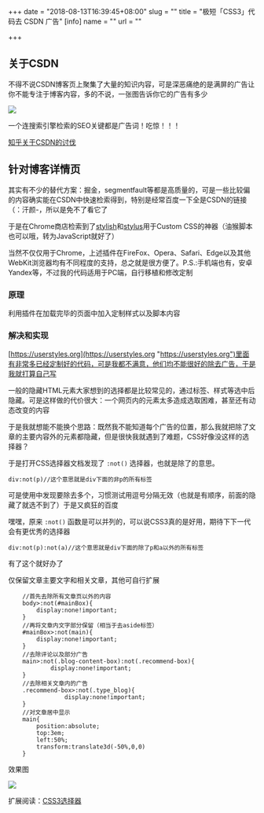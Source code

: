 +++
date = "2018-08-13T16:39:45+08:00"
slug = ""
title = "极短「CSS3」代码去 CSDN 广告"
[info]
name = ""
url = ""

+++
## 关于CSDN

不得不说CSDN博客页上聚集了大量的知识内容，可是深恶痛绝的是满屏的广告让你不能专注于博客内容，多的不说，一张图告诉你它的广告有多少

![](/img/CSDN.jpg)

一个连搜索引擎检索的SEO关键都是广告词！吃惊！！！

[知乎关于CSDN的讨伐](https://www.zhihu.com/question/52061495 "https://www.zhihu.com/question/52061495")

## 针对博客详情页

其实有不少的替代方案：掘金，segmentfault等都是高质量的，可是一些比较偏的内容确实能在CSDN中快速检索得到，特别是经常百度一下全是CSDN的链接（：汗颜-，所以是免不了看它了

于是在Chrome商店检索到了[stylish](https://github.com/stylish-userstyles/stylish/)和[stylus](https://github.com/openstyles/stylus)用于Custom CSS的神器（油猴脚本也可以哦，转为JavaScript就好了）

当然不仅仅用于Chrome，上述插件在FireFox、Opera、Safari、Edge以及其他WebKit浏览器均有不同程度的支持，总之就是很方便了。P.S.:手机端也有，安卓Yandex等，不过我的代码适用于PC端，自行移植和修改定制

### 原理

利用插件在加载完毕的页面中加入定制样式以及脚本内容

### 解决和实现

[https://userstyles.org](https://userstyles.org "https://userstyles.org")里面有非常多已经定制好的代码，可是我都不满意，他们均不能很好的除去广告，于是我就打算自己写

一般的隐藏HTML元素大家想到的选择都是比较常见的，通过标签、样式等选中后隐藏。可是这样做的代价很大：一个网页内的元素太多造成选取困难，甚至还有动态改变的内容

于是我就想能不能换个思路：既然我不能知道每个广告的位置，那么我就把除了文章的主要内容外的元素都隐藏，但是很快我就遇到了难题，CSS好像没这样的选择器？

于是打开CSS选择器文档发现了 `:not()` 选择器，也就是除了的意思。

    div:not(p)//这个意思就是div下面的非p的所有标签

可是使用中发现要除去多个，习惯测试用逗号分隔无效（也就是有顺序，前面的隐藏了就选不到了）于是又疯狂的百度

嘿嘿，原来 `:not()` 函数是可以并列的，可以说CSS3真的是好用，期待下下一代会有更优秀的选择器

    div:not(p):not(a)//这个意思就是div下面的除了p和a以外的所有标签

有了这个就好办了

仅保留文章主要文字和相关文章，其他可自行扩展

        //首先去除所有文章页以外的内容
        body>:not(#mainBox){
            display:none!important;
        }
        //再将文章内文字部分保留（相当于去aside标签）
        #mainBox>:not(main){
            display:none!important;
        }
        //去除评论以及部分广告
        main>:not(.blog-content-box):not(.recommend-box){
                display:none!important;
        }
        //去除相关文章内的广告
        .recommend-box>:not(.type_blog){
                    display:none!important;
        }
        //对文章居中显示
        main{
            position:absolute;
            top:3em;
            left:50%;
            transform:translate3d(-50%,0,0)
        }

效果图

![](/img/CSDN-1.jpg)

扩展阅读：[CSS3选择器](http://www.w3school.com.cn/cssref/css_selectors.asp)